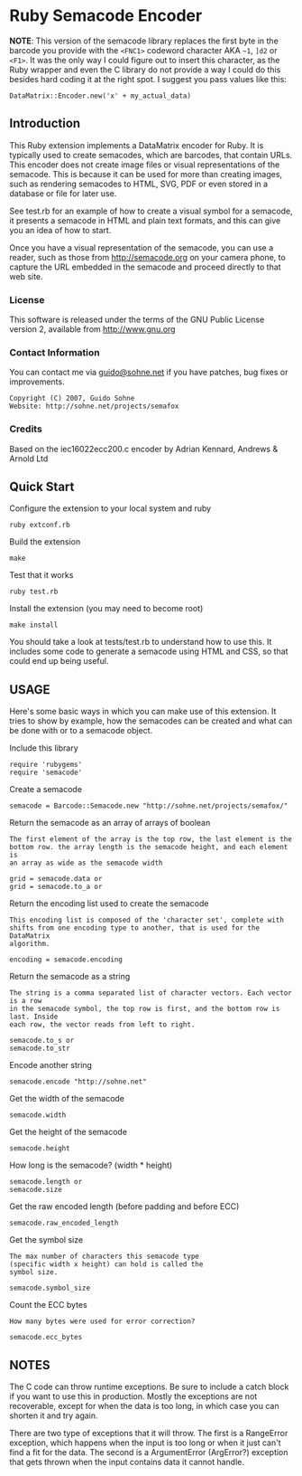 # Ruby Semacode Encoder

**NOTE**: This version of the semacode library replaces the first byte in the
barcode you provide with the `<FNC1>` codeword character AKA `~1`, `]d2` or
`<F1>`. It was the only way I could figure out to insert this character, as the
Ruby wrapper and even the C library do not provide a way I could do this
besides hard coding it at the right spot. I suggest you pass values like this:

    DataMatrix::Encoder.new('x' + my_actual_data)

## Introduction

This Ruby extension implements a DataMatrix encoder for Ruby. It is typically
used to create semacodes, which are barcodes, that contain URLs. This encoder
does not create image files or visual representations of the semacode. This is
because it can be used for more than creating images, such as rendering
semacodes to HTML, SVG, PDF or even stored in a database or file for later
use.

See test.rb for an example of how to create a visual symbol for a semacode, it
presents a semacode in HTML and plain text formats, and this can give you an
idea of how to start.

Once you have a visual representation of the semacode, you can use a reader,
such as those from http://semacode.org on your camera phone, to capture the
URL embedded in the semacode and proceed directly to that web site.

### License

This software is released under the terms of the GNU Public License version 2,
available from <http://www.gnu.org>

### Contact Information

You can contact me via <guido@sohne.net> if you have patches, bug fixes or
improvements.

    Copyright (C) 2007, Guido Sohne
    Website: http://sohne.net/projects/semafox

### Credits

Based on the iec16022ecc200.c encoder by Adrian Kennard, Andrews & Arnold Ltd

## Quick Start

Configure the extension to your local system and ruby

    ruby extconf.rb

Build the extension

    make

Test that it works

    ruby test.rb

Install the extension (you may need to become root)

    make install

You should take a look at tests/test.rb to understand how to use this. It
includes some code to generate a semacode using HTML and CSS, so that could
end up being useful.


## USAGE

Here's some basic ways in which you can make use of this extension. It tries
to show by example, how the semacodes can be created and what can be done with
or to a semacode object.


Include this library

    require 'rubygems'
    require 'semacode'

Create a semacode

    semacode = Barcode::Semacode.new "http://sohne.net/projects/semafox/"

Return the semacode as an array of arrays of boolean

    The first element of the array is the top row, the last element is the
    bottom row. the array length is the semacode height, and each element is
    an array as wide as the semacode width

    grid = semacode.data or
    grid = semacode.to_a or

Return the encoding list used to create the semacode

    This encoding list is composed of the 'character set', complete with
    shifts from one encoding type to another, that is used for the DataMatrix
    algorithm.

    encoding = semacode.encoding

Return the semacode as a string

    The string is a comma separated list of character vectors. Each vector is a row
    in the semacode symbol, the top row is first, and the bottom row is last. Inside
    each row, the vector reads from left to right.

    semacode.to_s or
    semacode.to_str

Encode another string

    semacode.encode "http://sohne.net"

Get the width of the semacode

    semacode.width

Get the height of the semacode

    semacode.height

How long is the semacode? (width * height)

    semacode.length or
    semacode.size

Get the raw encoded length (before padding and before ECC)

    semacode.raw_encoded_length

Get the symbol size

    The max number of characters this semacode type
    (specific width x height) can hold is called the
    symbol size.

    semacode.symbol_size

Count the ECC bytes

    How many bytes were used for error correction?

    semacode.ecc_bytes


## NOTES

The C code can throw runtime exceptions. Be sure to include
a catch block if you want to use this in production. Mostly
the exceptions are not recoverable, except for when the data
is too long, in which case you can shorten it and try again.

There are two type of exceptions that it will throw. The first
is a RangeError exception, which happens when the input is too
long or when it just can't find a fit for the data. The second
is a ArgumentError (ArgError?) exception that gets thrown when
the input contains data it cannot handle.
